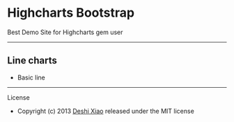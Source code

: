 Highcharts Bootstrap
========================

Best Demo Site for Highcharts gem user

________________________

## Line charts

* Basic line

________________________

License
* Copyright (c) 2013 [Deshi Xiao](http://xiaods.mit-license.org) released under the MIT license

